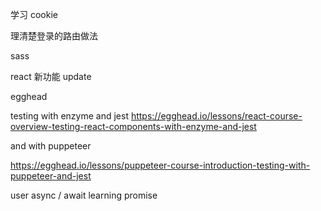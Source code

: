 学习 cookie

理清楚登录的路由做法

sass

react 新功能 update

egghead

testing with enzyme and jest
https://egghead.io/lessons/react-course-overview-testing-react-components-with-enzyme-and-jest

and with puppeteer

https://egghead.io/lessons/puppeteer-course-introduction-testing-with-puppeteer-and-jest

user async / await
learning promise
